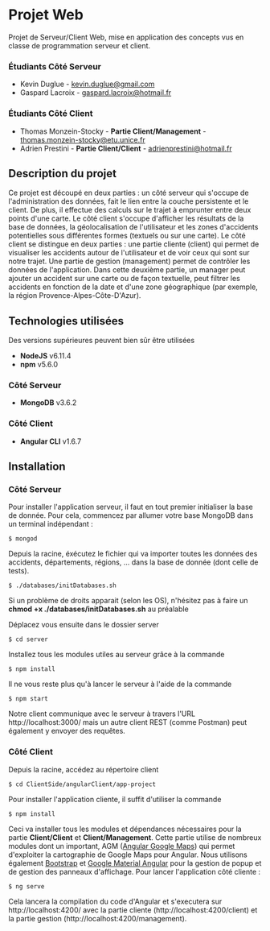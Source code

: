 # Projet Web
Projet de Serveur/Client Web, mise en application des concepts vus en classe de programmation serveur et client.
### Étudiants Côté Serveur
* Kevin Duglue - <kevin.duglue@gmail.com>
* Gaspard Lacroix - <gaspard.lacroix@hotmail.fr> 

### Étudiants Côté Client
* Thomas Monzein-Stocky - **Partie Client/Management** - <thomas.monzein-stocky@etu.unice.fr>
* Adrien Prestini - **Partie Client/Client** - <adrienprestini@hotmail.fr>

## Description du projet
Ce projet est découpé en deux parties : un côté serveur qui s'occupe de l'administration des données, fait le lien entre la couche persistente et le client. De plus, il effectue des calculs sur le trajet à emprunter entre deux points d'une carte.
Le côté client s'occupe d'afficher les résultats de la base de données, la géolocalisation de l'utilisateur et les zones d'accidents potentielles sous différentes formes (textuels ou sur une carte).
Le côté client se distingue en deux parties : une partie cliente (client) qui permet de visualiser les accidents autour de l'utilisateur et de voir ceux qui sont sur notre trajet. Une partie de gestion (management) permet de contrôler les données de l'application. Dans cette deuxième partie, un manager peut ajouter un accident sur une carte ou de façon textuelle, peut filtrer les accidents en fonction de la date et d'une zone géographique (par exemple, la région Provence-Alpes-Côte-D'Azur).

## Technologies utilisées

Des versions supérieures peuvent bien sûr être utilisées

* **NodeJS** v6.11.4
* **npm** v5.6.0

### Côté Serveur
* **MongoDB** v3.6.2

### Côté Client
* **Angular CLI** v1.6.7

## Installation

### Côté Serveur

Pour installer l'application serveur, il faut en tout premier initialiser la base de donnée. Pour cela, commencez par allumer votre base MongoDB dans un terminal indépendant :
```
$ mongod
```
Depuis la racine, éxécutez le fichier qui va importer toutes les données des accidents, départements, régions, ... dans la base de donnée (dont celle de tests).
```
$ ./databases/initDatabases.sh
```
Si un problème de droits apparait (selon les OS), n'hésitez pas à faire un **chmod +x ./databases/initDatabases.sh** au préalable

Déplacez vous ensuite dans le dossier server
```
$ cd server
```
Installez tous les modules utiles au serveur grâce à la commande
```
$ npm install
```
Il ne vous reste plus qu'à lancer le serveur à l'aide de la commande
```
$ npm start
```
Notre client communique avec le serveur à travers l'URL http://localhost:3000/ mais un autre client REST (comme Postman) peut également y envoyer des requêtes.


### Côté Client
Depuis la racine, accédez au répertoire client
```
$ cd ClientSide/angularClient/app-project
```
Pour installer l'application cliente, il suffit d'utiliser la commande 
```
$ npm install
```
Ceci va installer tous les modules et dépendances nécessaires pour la partie **Client/Client** et **Client/Management**. Cette partie utilise de nombreux modules dont un important, AGM ([Angular Google Maps](https://angular-maps.com/guides/getting-started/)) qui permet d'exploiter la cartographie de Google Maps pour Angular. Nous utilisons également [Bootstrap](https://getbootstrap.com/) et [Google Material Angular](https://material.angular.io/) pour la gestion de popup et de gestion des panneaux d'affichage.
Pour lancer l'application côté cliente : 
```
$ ng serve
```
Cela lancera la compilation du code d'Angular et s'executera sur http://localhost:4200/ avec la partie cliente (http://localhost:4200/client) et la partie gestion (http://localhost:4200/management).
